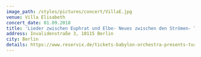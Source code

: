 ```yaml
---
image_path: /styles/pictures/concert/VillaE.jpg
venue: Villa Elisabeth
concert_date: 01.09.2018
title: 'Lieder zwischen Euphrat und Elbe- Neues zwischen den Strömen- Teil II - feat. MAias Alyamani'
address: Invalidenstraße 3, 10115 Berlin
city: Berlin
details: https://www.reservix.de/tickets-babylon-orchestra-presents-turkish-folk-music-revisited-zwischen-euphrat-und-elbe-neues-zwischen-den-stroemen-in-berlin-villa-elisabeth-am-1-9-2018/e1249760
---
```

